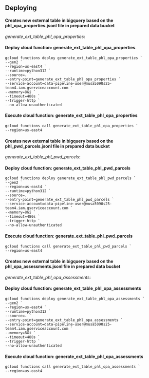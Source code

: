 ## Deploying


#### Creates new external table in bigquery based on the phl_opa_properties.jsonl file in prepared data bucket
_generate_ext_table_phl_opa_properties_:

#### Deploy cloud function: generate_ext_table_phl_opa_properties
```shell
gcloud functions deploy generate_ext_table_phl_opa_properties `
--gen2 `
--region=us-east4 `
--runtime=python312 `
--source=. `
--entry-point=generate_ext_table_phl_opa_properties `
--service-account=data-pipeline-user@musa5090s25-team4.iam.gserviceaccount.com `
--memory=8Gi `
--timeout=480s `
--trigger-http `
--no-allow-unauthenticated
```

#### Execute cloud function: generate_ext_table_phl_opa_properties
```shell
gcloud functions call generate_ext_table_phl_opa_properties `
--region=us-east4
```

#### Creates new external table in bigquery based on the phl_pwd_parcels.jsonl file in prepared data bucket
_generate_ext_table_phl_pwd_parcels_:

#### Deploy cloud function: generate_ext_table_phl_pwd_parcels
```shell
gcloud functions deploy generate_ext_table_phl_pwd_parcels `
--gen2 `
--region=us-east4 `
--runtime=python312 `
--source=. `
--entry-point=generate_ext_table_phl_pwd_parcels `
--service-account=data-pipeline-user@musa5090s25-team4.iam.gserviceaccount.com `
--memory=8Gi `
--timeout=480s `
--trigger-http `
--no-allow-unauthenticated
```

#### Execute cloud function: generate_ext_table_phl_pwd_parcels
```shell
gcloud functions call generate_ext_table_phl_pwd_parcels `
--region=us-east4
```

#### Creates new external table in bigquery based on the phl_opa_assessments.jsonl file in prepared data bucket
_generate_ext_table_phl_opa_assessments_:

#### Deploy cloud function: generate_ext_table_phl_opa_assessments
```shell
gcloud functions deploy generate_ext_table_phl_opa_assessments `
--gen2 `
--region=us-east4 `
--runtime=python312 `
--source=. `
--entry-point=generate_ext_table_phl_opa_assessments `
--service-account=data-pipeline-user@musa5090s25-team4.iam.gserviceaccount.com `
--memory=8Gi `
--timeout=480s `
--trigger-http `
--no-allow-unauthenticated
```

#### Execute cloud function: generate_ext_table_phl_opa_assessments
```shell
gcloud functions call generate_ext_table_phl_opa_assessments `
--region=us-east4
```